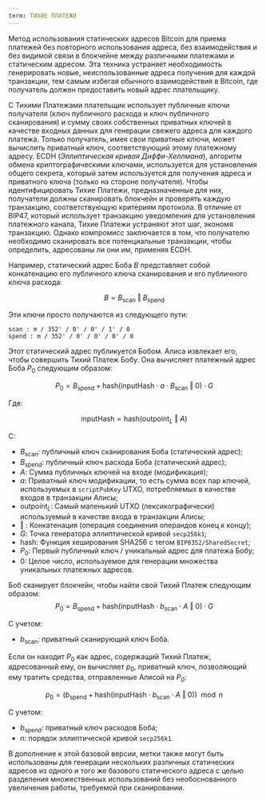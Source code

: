 ```yaml
---
term: ТИХИЕ ПЛАТЕЖИ
---
```


Метод использования статических адресов Bitcoin для приема платежей без повторного использования адреса, без взаимодействия и без видимой связи в блокчейне между различными платежами и статическим адресом. Эта техника устраняет необходимость генерировать новые, неиспользованные адреса получения для каждой транзакции, тем самым избегая обычного взаимодействия в Bitcoin, где получатель должен предоставить новый адрес плательщику.

С Тихими Платежами плательщик использует публичные ключи получателя (ключ публичного расхода и ключ публичного сканирования) и сумму своих собственных приватных ключей в качестве входных данных для генерации свежего адреса для каждого платежа. Только получатель, имея свои приватные ключи, может вычислить приватный ключ, соответствующий этому платежному адресу. ECDH (*Эллиптическая кривая Диффи-Хеллмана*), алгоритм обмена криптографическими ключами, используется для установления общего секрета, который затем используется для получения адреса и приватного ключа (только на стороне получателя). Чтобы идентифицировать Тихие Платежи, предназначенные для них, получатели должны сканировать блокчейн и проверять каждую транзакцию, соответствующую критериям протокола. В отличие от BIP47, который использует транзакцию уведомления для установления платежного канала, Тихие Платежи устраняют этот шаг, экономя транзакцию. Однако компромисс заключается в том, что получателю необходимо сканировать все потенциальные транзакции, чтобы определить, адресованы ли они им, применяя ECDH.

Например, статический адрес Боба $B$ представляет собой конкатенацию его публичного ключа сканирования и его публичного ключа расхода:

$$ B = B_{\text{scan}} \text{ ‖ } B_{\text{spend}} $$

Эти ключи просто получаются из следующего пути:

```text
scan : m / 352' / 0' / 0' / 1' / 0
spend : m / 352' / 0' / 0' / 0' / 0
```

Этот статический адрес публикуется Бобом. Алиса извлекает его, чтобы совершить Тихий Платеж Бобу. Она вычисляет платежный адрес Боба $P_0$ следующим образом:

$$  P_0 = B_{\text{spend}} + \text{hash}(\text{inputHash} \cdot a \cdot B_{\text{scan}} \text{ ‖ } 0) \cdot G  $$

Где:

$$  \text{inputHash} = \text{hash}(\text{outpoint}_L \text{ ‖ } A)  $$

С:
* $B_{\text{scan}}$: публичный ключ сканирования Боба (статический адрес);
* $B_{\text{spend}}$: публичный ключ расхода Боба (статический адрес);
* $A$: Сумма публичных ключей на входе (модификация);
* $a$: Приватный ключ модификации, то есть сумма всех пар ключей, используемых в `scriptPubKey` UTXO, потребляемых в качестве входов в транзакции Алисы;
* $\text{outpoint}_L$: Самый маленький UTXO (лексикографически) используемый в качестве входа в транзакции Алисы;
* $\text{ ‖ }$: Конкатенация (операция соединения операндов конец к концу);
* $G$: Точка генератора эллиптической кривой `secp256k1`;
* $\text{hash}$: Функция хеширования SHA256 с тегом `BIP0352/SharedSecret`;
* $P_0$: Первый публичный ключ / уникальный адрес для платежа Бобу;
* $0$: Целое число, используемое для генерации множества уникальных платежных адресов.

Боб сканирует блокчейн, чтобы найти свой Тихий Платеж следующим образом:
$$  P_0 = B_{\text{spend}} + \text{hash}(\text{inputHash} \cdot b_{\text{scan}} \cdot A \text{ ‖ } 0) \cdot G  $$

С учетом:
* $b_{\text{scan}}$: приватный сканирующий ключ Боба.

Если он находит $P_0$ как адрес, содержащий Тихий Платеж, адресованный ему, он вычисляет $p_0$, приватный ключ, позволяющий ему тратить средства, отправленные Алисой на $P_0$:

$$ p_0 = (b_{\text{spend}} + \text{hash}(\text{inputHash} \cdot b_{\text{scan}} \cdot A \text{ ‖ } 0)) \mod n $$

С учетом:
* $b_{\text{spend}}$: приватный ключ расходов Боба;
* $n$: порядок эллиптической кривой `secp256k1`.

В дополнение к этой базовой версии, метки также могут быть использованы для генерации нескольких различных статических адресов из одного и того же базового статического адреса с целью разделения множественных использований без необоснованного увеличения работы, требуемой при сканировании.